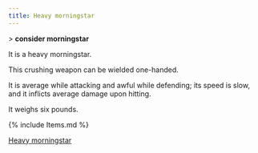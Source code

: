 ```yaml
---
title: Heavy morningstar
---
```


\> **consider morningstar**

It is a heavy morningstar.

This crushing weapon can be wielded one-handed.

It is average while attacking and awful while defending; its speed is
slow, and it inflicts average damage upon hitting.

It weighs six pounds.

{% include Items.md %}

[Heavy morningstar](Category:_Concussion_weapons "wikilink")